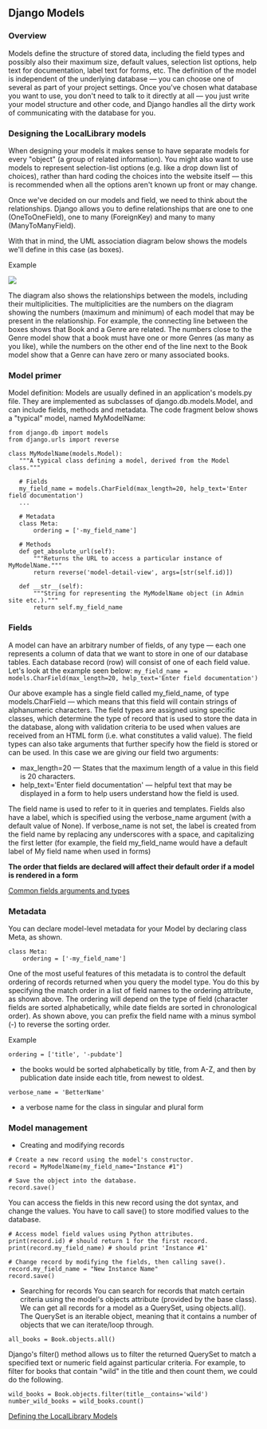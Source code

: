 ## Django Models
### Overview
Models define the structure of stored data, including the field types and possibly also their maximum size, default values, selection list options, help text for documentation, label text for forms, etc. The definition of the model is independent of the underlying database — you can choose one of several as part of your project settings. Once you've chosen what database you want to use, you don't need to talk to it directly at all — you just write your model structure and other code, and Django handles all the dirty work of communicating with the database for you.

### Designing the LocalLibrary models
When designing your models it makes sense to have separate models for every "object" (a group of related information). 
You might also want to use models to represent selection-list options (e.g. like a drop down list of choices), rather than hard coding the choices into the website itself — this is recommended when all the options aren't known up front or may change. 

Once we've decided on our models and field, we need to think about the relationships. Django allows you to define relationships that are one to one (OneToOneField), one to many (ForeignKey) and many to many (ManyToManyField).

With that in mind, the UML association diagram below shows the models we'll define in this case (as boxes).

Example

![](https://developer.mozilla.org/en-US/docs/Learn/Server-side/Django/Models/local_library_model_uml.svg)


The diagram also shows the relationships between the models, including their multiplicities. The multiplicities are the numbers on the diagram showing the numbers (maximum and minimum) of each model that may be present in the relationship. For example, the connecting line between the boxes shows that Book and a Genre are related. The numbers close to the Genre model show that a book must have one or more Genres (as many as you like), while the numbers on the other end of the line next to the Book model show that a Genre can have zero or many associated books.

### Model primer
Model definition:
 Models are usually defined in an application's models.py file. They are implemented as subclasses of django.db.models.Model, and can include fields, methods and metadata. The code fragment below shows a "typical" model, named MyModelName:
 ```
 from django.db import models
from django.urls import reverse

class MyModelName(models.Model):
    """A typical class defining a model, derived from the Model class."""

    # Fields
    my_field_name = models.CharField(max_length=20, help_text='Enter field documentation')
    ...

    # Metadata
    class Meta:
        ordering = ['-my_field_name']

    # Methods
    def get_absolute_url(self):
        """Returns the URL to access a particular instance of MyModelName."""
        return reverse('model-detail-view', args=[str(self.id)])

    def __str__(self):
        """String for representing the MyModelName object (in Admin site etc.)."""
        return self.my_field_name

 ```
 
### Fields

 A model can have an arbitrary number of fields, of any type — each one represents a column of data that we want to store in one of our database tables. Each database record (row) will consist of one of each field value. Let's look at the example seen below:
 `
 my_field_name = models.CharField(max_length=20, help_text='Enter field documentation')
 `
 
 Our above example has a single field called my_field_name, of type models.CharField — which means that this field will contain strings of alphanumeric characters. The field types are assigned using specific classes, which determine the type of record that is used to store the data in the database, along with validation criteria to be used when values are received from an HTML form (i.e. what constitutes a valid value). The field types can also take arguments that further specify how the field is stored or can be used. In this case we are giving our field two arguments:
 
- max_length=20 — States that the maximum length of a value in this field is 20 characters.
- help_text='Enter field documentation' — helpful text that may be displayed in a form to help users understand how the field is used.

The field name is used to refer to it in queries and templates. Fields also have a label, which is specified using the verbose_name argument (with a default value of None). If verbose_name is not set, the label is created from the field name by replacing any underscores with a space, and capitalizing the first letter (for example, the field my_field_name would have a default label of My field name when used in forms)

**The order that fields are declared will affect their default order if a model is rendered in a form**

[Common fields arguments and types](https://developer.mozilla.org/en-US/docs/Learn/Server-side/Django/Models)


### Metadata
You can declare model-level metadata for your Model by declaring class Meta, as shown.
```
class Meta:
    ordering = ['-my_field_name']
```
One of the most useful features of this metadata is to control the default ordering of records returned when you query the model type. You do this by specifying the match order in a list of field names to the ordering attribute, as shown above. The ordering will depend on the type of field (character fields are sorted alphabetically, while date fields are sorted in chronological order). As shown above, you can prefix the field name with a minus symbol (-) to reverse the sorting order.

Example

```
ordering = ['title', '-pubdate']
```
- the books would be sorted alphabetically by title, from A-Z, and then by publication date inside each title, from newest to oldest.
```
verbose_name = 'BetterName'
```
- a verbose name for the class in singular and plural form

### Model management
- Creating and modifying records
```
# Create a new record using the model's constructor.
record = MyModelName(my_field_name="Instance #1")

# Save the object into the database.
record.save()
```
You can access the fields in this new record using the dot syntax, and change the values. You have to call save() to store modified values to the database.
```
# Access model field values using Python attributes.
print(record.id) # should return 1 for the first record.
print(record.my_field_name) # should print 'Instance #1'

# Change record by modifying the fields, then calling save().
record.my_field_name = "New Instance Name"
record.save()
```

- Searching for records
You can search for records that match certain criteria using the model's objects attribute (provided by the base class).
We can get all records for a model as a QuerySet, using objects.all(). The QuerySet is an iterable object, meaning that it contains a number of objects that we can iterate/loop through.
```
all_books = Book.objects.all()
```
Django's filter() method allows us to filter the returned QuerySet to match a specified text or numeric field against particular criteria. For example, to filter for books that contain "wild" in the title and then count them, we could do the following.
```
wild_books = Book.objects.filter(title__contains='wild')
number_wild_books = wild_books.count()
```

[Defining the LocalLibrary Models](https://developer.mozilla.org/en-US/docs/Learn/Server-side/Django/Models)

